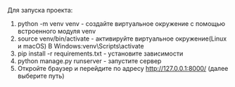 Для запуска проекта:
1) python -m venv venv - создайте виртуальное окружение с помощью встроенного модуля venv
2) source venv/bin/activate - активируйте виртуальное окружение(Linux и macOS) В Windows:venv\Scripts\activate
3) pip install -r requirements.txt - установите зависимости
4) python manage.py runserver - запустите сервер
5) Откройте браузер и перейдите по адресу http://127.0.0.1:8000/ (далее выберите путь)
